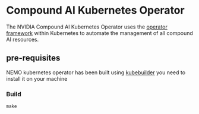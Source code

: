 # Compound AI Kubernetes Operator
The NVIDIA Compound AI Kubernetes Operator uses the [operator framework](https://cloud.redhat.com/blog/introducing-the-operator-framework) within Kubernetes to automate the management of all compound AI resources.


## pre-requisites
NEMO kubernetes operator has been built using [kubebuilder](https://github.com/kubernetes-sigs/kubebuilder)
you need to install it on your machine 

### Build

```
make
```
